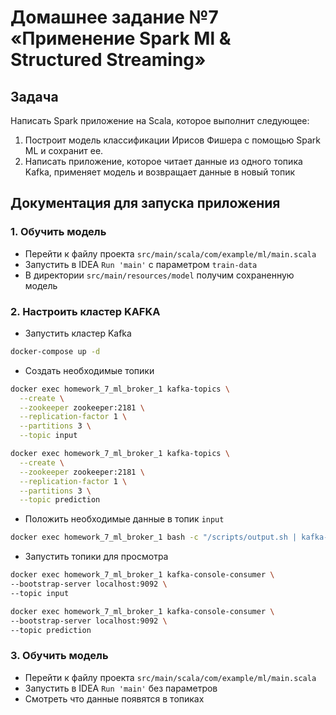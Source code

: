 # Домашнее задание №7 «Применение Spark Ml & Structured Streaming»

## Задача

Написать Spark приложение на Scala, которое выполнит следующее:
1. Построит модель классификации Ирисов Фишера с помощью Spark ML и сохранит ее.
2. Написать приложение, которое читает данные из одного топика Kafka, применяет модель и возвращает данные в новый топик

## Документация для запуска приложения
### 1. Обучить модель
* Перейти к файлу проекта `src/main/scala/com/example/ml/main.scala`
* Запустить в IDEA `Run 'main'` с параметром `train-data`
* В директории `src/main/resources/model` получим сохраненную модель

### 2. Настроить кластер KAFKA
* Запустить кластер Kafka
```bash
docker-compose up -d
```
* Создать необходимые топики
```bash
docker exec homework_7_ml_broker_1 kafka-topics \
  --create \
  --zookeeper zookeeper:2181 \
  --replication-factor 1 \
  --partitions 3 \
  --topic input

docker exec homework_7_ml_broker_1 kafka-topics \
  --create \
  --zookeeper zookeeper:2181 \
  --replication-factor 1 \
  --partitions 3 \
  --topic prediction
```

* Положить необходимые данные в топик `input`
```bash
docker exec homework_7_ml_broker_1 bash -c "/scripts/output.sh | kafka-console-producer --bootstrap-server localhost:9092 --topic input"
```

* Запустить топики для просмотра
```bash
docker exec homework_7_ml_broker_1 kafka-console-consumer \
--bootstrap-server localhost:9092 \
--topic input

docker exec homework_7_ml_broker_1 kafka-console-consumer \
--bootstrap-server localhost:9092 \
--topic prediction
```

### 3. Обучить модель
* Перейти к файлу проекта `src/main/scala/com/example/ml/main.scala`
* Запустить в IDEA `Run 'main'` без параметров
* Смотреть что данные появятся в топиках